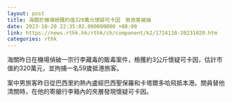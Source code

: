 ```yaml
---
layout: post
title: 海關於機場檢獲約值320萬元懷疑可卡因　男旅客被捕
date: 2023-10-20 22:35:02.000000000 +08:00
link: https://news.rthk.hk/rthk/ch/component/k2/1724110-20231020.htm
categories: rthk
---
```


海關昨日在機場偵破一宗行李藏毒的販毒案件，檢獲約3公斤懷疑可卡因，估計市值約320萬元，並拘捕一名59歲抵港旅客。

案中男旅客昨日從巴西里約熱內盧經巴西聖保羅和卡塔爾多哈飛抵本港。關員替他清關時，在他的寄艙行李箱內的夾層發現懷疑可卡因。
